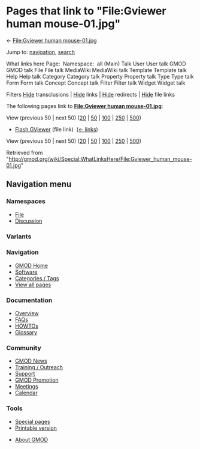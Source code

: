 <div id="mw-page-base" class="noprint">

</div>

<div id="mw-head-base" class="noprint">

</div>

<div id="content" class="mw-body" role="main">

<span id="top"></span>

<div id="mw-js-message" style="display:none;">

</div>



# <span dir="auto">Pages that link to "File:Gviewer human mouse-01.jpg"</span>

<div id="bodyContent">

<div id="contentSub">

← [File:Gviewer human
mouse-01.jpg](/wiki/File:Gviewer_human_mouse-01.jpg "File:Gviewer human mouse-01.jpg")

</div>

<div id="jump-to-nav" class="mw-jump">

Jump to: [navigation](#mw-navigation), [search](#p-search)

</div>

<div id="mw-content-text">

What links here Page:  Namespace:  all (Main) Talk User User talk GMOD
GMOD talk File File talk MediaWiki MediaWiki talk Template Template talk
Help Help talk Category Category talk Property Property talk Type Type
talk Form Form talk Concept Concept talk Filter Filter talk Widget
Widget talk

Filters
[Hide](/mediawiki/index.php?title=Special:WhatLinksHere/File:Gviewer_human_mouse-01.jpg&hidetrans=1 "Special:WhatLinksHere/File:Gviewer human mouse-01.jpg")
transclusions \|
[Hide](/mediawiki/index.php?title=Special:WhatLinksHere/File:Gviewer_human_mouse-01.jpg&hidelinks=1 "Special:WhatLinksHere/File:Gviewer human mouse-01.jpg")
links \|
[Hide](/mediawiki/index.php?title=Special:WhatLinksHere/File:Gviewer_human_mouse-01.jpg&hideredirs=1 "Special:WhatLinksHere/File:Gviewer human mouse-01.jpg")
redirects \|
[Hide](/mediawiki/index.php?title=Special:WhatLinksHere/File:Gviewer_human_mouse-01.jpg&hideimages=1 "Special:WhatLinksHere/File:Gviewer human mouse-01.jpg")
file links

The following pages link to **[File:Gviewer human
mouse-01.jpg](/wiki/File:Gviewer_human_mouse-01.jpg "File:Gviewer human mouse-01.jpg")**:

View (previous 50 \| next 50)
([20](/mediawiki/index.php?title=Special:WhatLinksHere/File:Gviewer_human_mouse-01.jpg&limit=20 "Special:WhatLinksHere/File:Gviewer human mouse-01.jpg")
\|
[50](/mediawiki/index.php?title=Special:WhatLinksHere/File:Gviewer_human_mouse-01.jpg&limit=50 "Special:WhatLinksHere/File:Gviewer human mouse-01.jpg")
\|
[100](/mediawiki/index.php?title=Special:WhatLinksHere/File:Gviewer_human_mouse-01.jpg&limit=100 "Special:WhatLinksHere/File:Gviewer human mouse-01.jpg")
\|
[250](/mediawiki/index.php?title=Special:WhatLinksHere/File:Gviewer_human_mouse-01.jpg&limit=250 "Special:WhatLinksHere/File:Gviewer human mouse-01.jpg")
\|
[500](/mediawiki/index.php?title=Special:WhatLinksHere/File:Gviewer_human_mouse-01.jpg&limit=500 "Special:WhatLinksHere/File:Gviewer human mouse-01.jpg"))

- [Flash GViewer](/wiki/Flash_GViewer "Flash GViewer") (file link) ‎
  <span class="mw-whatlinkshere-tools">([←
  links](/mediawiki/index.php?title=Special:WhatLinksHere&target=Flash+GViewer "Special:WhatLinksHere"))</span>

View (previous 50 \| next 50)
([20](/mediawiki/index.php?title=Special:WhatLinksHere/File:Gviewer_human_mouse-01.jpg&limit=20 "Special:WhatLinksHere/File:Gviewer human mouse-01.jpg")
\|
[50](/mediawiki/index.php?title=Special:WhatLinksHere/File:Gviewer_human_mouse-01.jpg&limit=50 "Special:WhatLinksHere/File:Gviewer human mouse-01.jpg")
\|
[100](/mediawiki/index.php?title=Special:WhatLinksHere/File:Gviewer_human_mouse-01.jpg&limit=100 "Special:WhatLinksHere/File:Gviewer human mouse-01.jpg")
\|
[250](/mediawiki/index.php?title=Special:WhatLinksHere/File:Gviewer_human_mouse-01.jpg&limit=250 "Special:WhatLinksHere/File:Gviewer human mouse-01.jpg")
\|
[500](/mediawiki/index.php?title=Special:WhatLinksHere/File:Gviewer_human_mouse-01.jpg&limit=500 "Special:WhatLinksHere/File:Gviewer human mouse-01.jpg"))

</div>

<div class="printfooter">

Retrieved from
"<http://gmod.org/wiki/Special:WhatLinksHere/File:Gviewer_human_mouse-01.jpg>"

</div>

<div id="catlinks" class="catlinks catlinks-allhidden">

</div>

<div class="visualClear">

</div>

</div>

</div>

<div id="mw-navigation">

## Navigation menu

<div id="mw-head">



<div id="left-navigation">

<div id="p-namespaces" class="vectorTabs" role="navigation"
aria-labelledby="p-namespaces-label">

### Namespaces

- <span id="ca-nstab-image"><a href="/wiki/File:Gviewer_human_mouse-01.jpg" accesskey="c"
  title="View the file page [c]">File</a></span>
- <span id="ca-talk"><a
  href="/mediawiki/index.php?title=File_talk:Gviewer_human_mouse-01.jpg&amp;action=edit&amp;redlink=1"
  accesskey="t"
  title="Discussion about the content page [t]">Discussion</a></span>

</div>

<div id="p-variants" class="vectorMenu emptyPortlet" role="navigation"
aria-labelledby="p-variants-label">

### 

### Variants[](#)

<div class="menu">

</div>

</div>

</div>

<div id="right-navigation">





</div>



</div>

</div>

</div>

<div id="mw-panel">

<div id="p-logo" role="banner">

<a href="/wiki/Main_Page"
style="background-image: url(http://gmod.org/images/GMOD-cogs.png);"
title="Visit the main page"></a>

</div>

<div id="p-Navigation" class="portal" role="navigation"
aria-labelledby="p-Navigation-label">

### Navigation

<div class="body">

- <span id="n-GMOD-Home">[GMOD Home](/wiki/Main_Page)</span>
- <span id="n-Software">[Software](/wiki/GMOD_Components)</span>
- <span id="n-Categories-.2F-Tags">[Categories /
  Tags](/wiki/Categories)</span>
- <span id="n-View-all-pages">[View all
  pages](/wiki/Special:AllPages)</span>

</div>

</div>

<div id="p-Documentation" class="portal" role="navigation"
aria-labelledby="p-Documentation-label">

### Documentation

<div class="body">

- <span id="n-Overview">[Overview](/wiki/Overview)</span>
- <span id="n-FAQs">[FAQs](/wiki/Category:FAQ)</span>
- <span id="n-HOWTOs">[HOWTOs](/wiki/Category:HOWTO)</span>
- <span id="n-Glossary">[Glossary](/wiki/Glossary)</span>

</div>

</div>

<div id="p-Community" class="portal" role="navigation"
aria-labelledby="p-Community-label">

### Community

<div class="body">

- <span id="n-GMOD-News">[GMOD News](/wiki/GMOD_News)</span>
- <span id="n-Training-.2F-Outreach">[Training /
  Outreach](/wiki/Training_and_Outreach)</span>
- <span id="n-Support">[Support](/wiki/Support)</span>
- <span id="n-GMOD-Promotion">[GMOD
  Promotion](/wiki/GMOD_Promotion)</span>
- <span id="n-Meetings">[Meetings](/wiki/Meetings)</span>
- <span id="n-Calendar">[Calendar](/wiki/Calendar)</span>

</div>

</div>

<div id="p-tb" class="portal" role="navigation"
aria-labelledby="p-tb-label">

### Tools

<div class="body">

- <span id="t-specialpages"><a href="/wiki/Special:SpecialPages" accesskey="q"
  title="A list of all special pages [q]">Special pages</a></span>
- <span id="t-print"><a
  href="/mediawiki/index.php?title=Special:WhatLinksHere/File:Gviewer_human_mouse-01.jpg&amp;printable=yes"
  rel="alternate" accesskey="p"
  title="Printable version of this page [p]">Printable version</a></span>

</div>

</div>

</div>

</div>

<div id="footer" role="contentinfo">

- <span id="footer-places-about">[About
  GMOD](/wiki/GMOD:About "GMOD:About")</span>

<!-- -->






</div>
